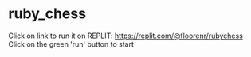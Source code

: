 # ruby_chess

Click on link to run it on REPLIT:
https://replit.com/@floorenr/rubychess
Click on the green 'run' button to start  